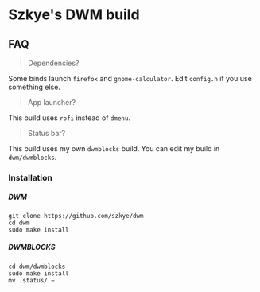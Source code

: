 # Szkye's DWM build

## FAQ
>Dependencies?

Some binds launch `firefox` and `gnome-calculator`. Edit `config.h` if you use something else.

>App launcher?

This build uses `rofi` instead of `dmenu`.

>Status bar?

This build uses  my own ``dwmblocks`` build. You can edit my build in ``dwm/dwmblocks``.

### Installation
##### DWM
```
git clone https://github.com/szkye/dwm
cd dwm
sudo make install
```
##### DWMBLOCKS
```
cd dwm/dwmblocks
sudo make install
mv .status/ ~
```

